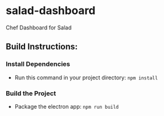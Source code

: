 # salad-dashboard
Chef Dashboard for Salad

## Build Instructions:

### Install Dependencies
- Run this command in your project directory:
`npm install`

### Build the Project
- Package the electron app:
`npm run build`
